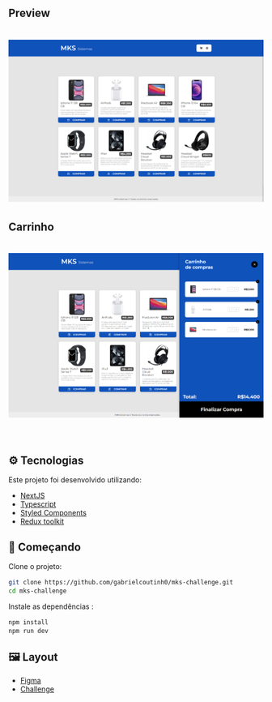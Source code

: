 ## Preview

<h1 align="center">
    <img alt="Preview Desktop" title="Preview Desktop" src=".github/desktop.png" />
</h1>

## Carrinho

<h1 align="center">
    <img alt="Preview Desktop with cart open" title="Preview Desktop with cart open" src=".github/cart.png" />
</h1>

<br>

## ⚙️ Tecnologias

Este projeto foi desenvolvido utilizando:

- [NextJS](https://nextjs.org/)
- [Typescript](https://www.typescriptlang.org/)
- [Styled Components](https://styled-components.com/)
- [Redux toolkit](https://redux-toolkit.js.org/)

## 📌 Começando

Clone o projeto:

```bash
git clone https://github.com/gabrielcoutinh0/mks-challenge.git
cd mks-challenge
```

Instale as dependências :

```bash
npm install
npm run dev
```

## 🖼️ Layout

- [Figma](https://www.figma.com/file/Z4z8osDbK1ET7cjNzFRMrK/MKS-Front-end-challenge?node-id=0%3A1)
- [Challenge](https://github.com/MKS-desenvolvimento-de-sistemas/mks-frontend-challenge/blob/main/README.md)
